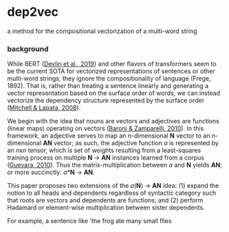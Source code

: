 # dep2vec

a method for the compositional vectorization of a multi-word string

### background
While BERT ([Devlin et al., 2019](https://www.aclweb.org/anthology/N19-1423/)) and other flavors of transformers seem to be the current SOTA for vectorized representations of sentences or other multi-word strings, they ignore the compositionality of language (Frege, 1892). That is, rather than treating a sentence linearly and generating a vector representation based on the surface order of words, we can instead vectorize the dependency structure represented by the surface order ([Mitchell & Lapata, 2008](https://www.aclweb.org/anthology/P08-1028/)). 

We begin with the idea that nouns are vectors and adjectives are functions (linear maps) operating on vectors ([Baroni & Zamparelli, 2010](https://www.aclweb.org/anthology/D10-1115/)). In this framework, an adjective serves to map an *n*-dimensional **N** vector to an *n*-dimensional **AN** vector; as such, the adjective function *a* is represented by an *n*x*n* tensor, which is set of weights resulting from a least-squares training process on multiple **N** → **AN** instances learned from a corpus ([Guevara, 2010](https://www.aclweb.org/anthology/W10-2805)). Thus the matrix-multiplication between *a* and **N** yields **AN**; or more succinctly: *a*\***N** → **AN**.

This paper proposes two extensions of the *a*(**N**) → **AN** idea: (1) expand the notion to all heads and dependents regardless of syntactic category such that roots are vectors and dependents are functions; and (2) perform Hadamard or element-wise multiplication between sister dependents.

For example, a sentence like 'the frog ate many small flies
